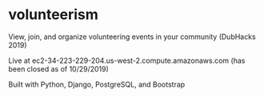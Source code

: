 # volunteerism
View, join, and organize volunteering events in your community (DubHacks 2019)

Live at ec2-34-223-229-204.us-west-2.compute.amazonaws.com (has been closed as of 10/29/2019)

Built with Python, Django, PostgreSQL, and Bootstrap
